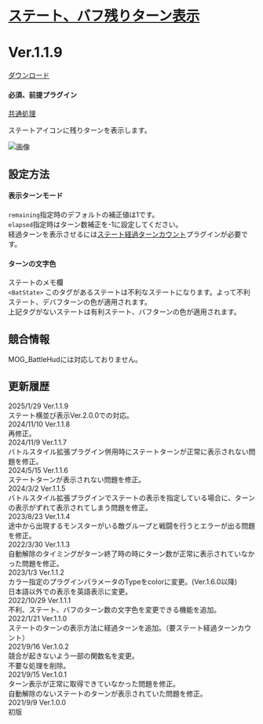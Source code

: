 # [ステート、バフ残りターン表示](https://raw.githubusercontent.com/nuun888/MZ/master/NUUN_StateTurn.js)
# Ver.1.1.9
[ダウンロード](https://raw.githubusercontent.com/nuun888/MZ/master/NUUN_StateTurn.js)

#### 必須、前提プラグイン
[共通処理](https://github.com/nuun888/MZ/blob/master/README/Base.md)  


ステートアイコンに残りターンを表示します。  

![画像](img/StateTurn1.png)   

## 設定方法
#### 表示ターンモード  
`remaining`指定時のデフォルトの補正値は1です。  
`elapsed`指定時はターン数補正を-1に設定してください。  
経過ターンを表示させるには[ステート経過ターンカウント](https://github.com/nuun888/MZ/blob/master/README/StateTurnCount.md)プラグインが必要です。  

#### ターンの文字色
ステートのメモ欄  
`<BatState>`  このタグがあるステートは不利なステートになります。よって不利ステート、デバフターンの色が適用されます。  
上記タグがないステートは有利ステート、バフターンの色が適用されます。  

## 競合情報
MOG_BattleHudには対応しておりません。  

## 更新履歴
2025/1/29 Ver.1.1.9  
ステート横並び表示Ver.2.0.0での対応。  
2024/11/10 Ver.1.1.8  
再修正。  
2024/11/9 Ver.1.1.7  
バトルスタイル拡張プラグイン併用時にステートターンが正常に表示されない問題を修正。  
2024/5/15 Ver.1.1.6  
ステートターンが表示されない問題を修正。  
2024/3/2 Ver.1.1.5  
バトルスタイル拡張プラグインでステートの表示を指定している場合に、ターンの表示がずれて表示されてしまう問題を修正。  
2023/8/23 Ver.1.1.4  
途中から出現するモンスターがいる敵グループと戦闘を行うとエラーが出る問題を修正。  
2022/3/30 Ver.1.1.3  
自動解除のタイミングがターン終了時の時にターン数が正常に表示されていなかった問題を修正。  
2023/1/3 Ver.1.1.2  
カラー指定のプラグインパラメータのTypeをcolorに変更。(Ver.1.6.0以降)  
日本語以外での表示を英語表示に変更。  
2022/10/29 Ver.1.1.1  
不利、ステート、バフのターン数の文字色を変更できる機能を追加。  
2022/1/21 Ver.1.1.0  
ステートのターンの表示方法に経過ターンを追加。（要ステート経過ターンカウント）  
2021/9/16 Ver.1.0.2  
競合が起きないよう一部の関数名を変更。  
不要な処理を削除。  
2021/9/15 Ver.1.0.1  
ターン表示が正常に取得できていなかった問題を修正。  
自動解除のないステートのターンが表示されていた問題を修正。  
2021/9/9 Ver.1.0.0  
初版  
